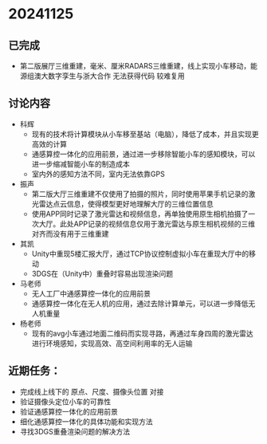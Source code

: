 # 20241125

## 已完成

* 第二版展厅三维重建，毫米、厘米RADARS三维重建，线上实现小车移动，能源组澳大数字孪生与浙大合作 无法获得代码 较难复用

## 讨论内容
* 科辉
  * 现有的技术将计算模块从小车移至基站（电脑），降低了成本，并且实现更高效的计算
  * 通感算控一体化的应用前景，通过进一步移除智能小车的感知模块，可以进一步缩减智能小车的制造成本
  * 室内外的感知方法不同，室内无法依靠GPS
* 振声
  * 第二版大厅三维重建不仅使用了拍摄的照片，同时使用苹果手机记录的激光雷达点云信息，使得模型更好地理解大厅的三维位置信息
  * 使用APP同时记录了激光雷达和视频信息，再单独使用原生相机拍摄了一次大厅。此处APP记录的视频信息仅用于激光雷达与原生相机视频的三维对齐而没有用于三维重建
* 其凯
  * Unity中重现5楼汇报大厅，通过TCP协议控制虚拟小车在重现大厅中的移动
  * 3DGS在（Unity中）重叠时容易出现渲染问题
* 马老师
  * 无人工厂中通感算控一体化的应用前景
  * 通感算控一体化在无人机的应用，通过去除计算单元，可以进一步降低无人机重量
* 杨老师
  * 现有的avg小车通过地面二维码而实现寻路，再通过车身四周的激光雷达进行环境感知，实现高效、高空间利用率的无人运输

 
## 近期任务：

* 完成线上线下的 原点、尺度、摄像头位置 对接
* 验证摄像头定位小车的可靠性
* 验证通感算控一体化的应用前景
* 细化通感算控一体化的具体功能和实现方法
* 寻找3DGS重叠渲染问题的解决方法

